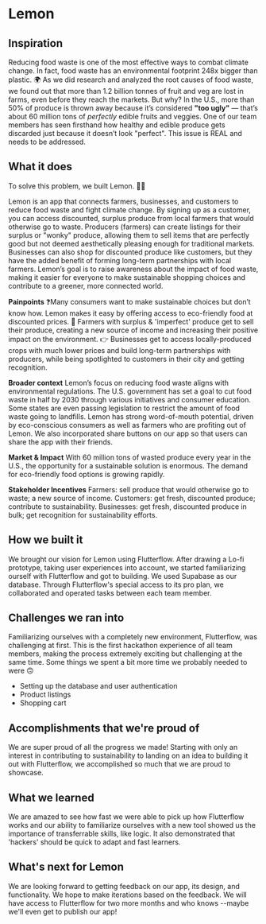# Lemon

## Inspiration
Reducing food waste is one of the most effective ways to combat climate change. In fact, food waste has an environmental footprint 248x bigger than plastic.  🌍
As we did research and analyzed the root causes of food waste, we found out that more than 1.2 billion tonnes of fruit and veg are lost in farms, even before they reach the markets. But why?
In the U.S., more than 50% of produce is thrown away because it’s considered **"too ugly"** — that’s about 60 million tons of _perfectly_ edible fruits and veggies. 
One of our team members has seen firsthand how healthy and edible produce gets discarded just because it doesn’t look "perfect". This issue is REAL and needs to be addressed.

## What it does
To solve this problem, we built Lemon. 🍋🌱

Lemon is an app that connects farmers, businesses, and customers to reduce food waste and fight climate change. By signing up as a customer, you can access discounted, surplus produce from local farmers that would otherwise go to waste. Producers (farmers) can create listings for their surplus or "wonky" produce, allowing them to sell items that are perfectly good but not deemed aesthetically pleasing enough for traditional markets. Businesses can also shop for discounted produce like customers, but they have the added benefit of forming long-term partnerships with local farmers. Lemon’s goal is to raise awareness about the impact of food waste, making it easier for everyone to make sustainable shopping choices and contribute to a greener, more connected world.

**Painpoints**
❓Many consumers want to make sustainable choices but don’t know how. Lemon makes it easy by offering access to eco-friendly food at discounted prices. 
🍏 Farmers with surplus & 'imperfect' produce get to sell their produce, creating a new source of income and increasing their positive impact on the environment.
👉 Businesses get to access locally-produced crops with much lower prices and build long-term partnerships with producers, while being spotlighted to customers in their city and getting recognition.

**Broader context**
Lemon’s focus on reducing food waste aligns with environmental regulations. The U.S. government has set a goal to cut food waste in half by 2030 through various initiatives and consumer education. Some states are even passing legislation to restrict the amount of food waste going to landfills.
Lemon has strong word-of-mouth potential, driven by eco-conscious consumers as well as farmers who are profiting out of Lemon. We also incorporated share buttons on our app so that users can share the app with their friends.

**Market & Impact**
With 60 million tons of wasted produce every year in the U.S., the opportunity for a sustainable solution is enormous. The demand for eco-friendly food options is growing rapidly.

**Stakeholder Incentives**
Farmers: sell produce that would otherwise go to waste; a new source of income.
Customers: get fresh, discounted produce; contribute to sustainability.
Businesses: get fresh, discounted produce in bulk; get recognition for sustainability efforts.


## How we built it
We brought our vision for Lemon using Flutterflow. After drawing a Lo-fi prototype, taking user experiences into account, we started familiarizing ourself with Flutterflow and got to building. We used Supabase as our database. Through Flutterflow's special access to its pro plan, we collaborated and operated tasks between each team member.


## Challenges we ran into
Familiarizing ourselves with a completely new environment, Flutterflow, was challenging at first. This is the first hackathon experience of all team members, making the process extremely exciting but challenging at the same time. Some things we spent a bit more time we probably needed to were 🙃
- Setting up the database and user authentication
- Product listings 
- Shopping cart 


## Accomplishments that we're proud of
We are super proud of all the progress we made! Starting with only an interest in contributing to sustainability to landing on an idea to building it out with Flutterflow, we accomplished so much that we are proud to showcase.


## What we learned
We are amazed to see how fast we were able to pick up how Flutterflow works and our ability to familiarize ourselves with a new tool showed us the importance of transferrable skills, like logic. It also demonstrated that 'hackers' should be quick to adapt and fast learners.


## What's next for Lemon
We are looking forward to getting feedback on our app, its design, and functionality. We hope to make iterations based on the feedback. We will have access to Flutterflow for two more months and who knows --maybe we'll even get to publish our app!


